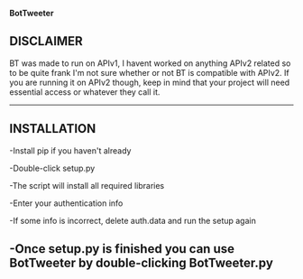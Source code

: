 **BotTweeter**

DISCLAIMER
-----------------------------------------------------------------------------------
BT was made to run on APIv1, I havent worked on anything APIv2 related so to be
quite frank I'm not sure whether or not BT is compatible with APIv2. If you are
running it on APIv2 though, keep in mind that your project will need essential
access or whatever they call it.

-----------------------------------------------------------------------------------

INSTALLATION
-----------------------------------------------------------------------------------
-Install pip if you haven't already

-Double-click setup.py

-The script will install all required libraries

-Enter your authentication info

-If some info is incorrect, delete auth.data and run the setup again

-Once setup.py is finished you can use BotTweeter by double-clicking BotTweeter.py
-----------------------------------------------------------------------------------
